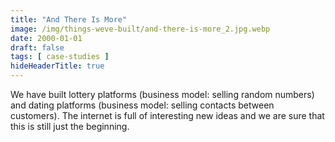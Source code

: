 ```yaml
---
title: "And There Is More"
image: /img/things-weve-built/and-there-is-more_2.jpg.webp
date: 2000-01-01
draft: false
tags: [ case-studies ]
hideHeaderTitle: true
---
```


We have built lottery platforms (business model: selling random numbers) and dating platforms (business model: selling contacts between customers). The internet is full of interesting new ideas and we are sure that this is still just the beginning.